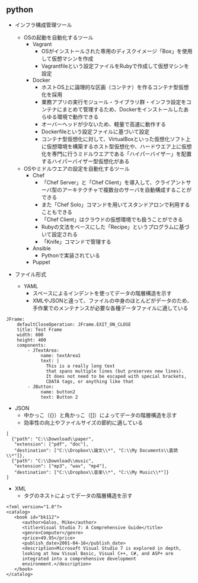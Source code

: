 ## python

* インフラ構成管理ツール
  * OSの起動を自動化するツール
    * Vagrant
      * OSがインストールされた専用のディスクイメージ「Box」を使用して仮想マシンを作成
      * Vagrantfileという設定ファイルをRubyで作成して仮想マシンを設定
    * Docker
      * ホストOS上に論理的な区画（コンテナ）を作るコンテナ型仮想化を採用
      * 業務アプリの実行モジュール・ライブラリ群・インフラ設定をコンテナにまとめて管理するため、Dockerをインストールしたあらゆる環境で動作できる
      * オーバーヘッドが少ないため、軽量で高速に動作する
      * Dockerfileという設定ファイルに基づいて設定
      * コンテナ型仮想化に対して、VirtualBoxといった仮想化ソフト上に仮想環境を構築するホスト型仮想化や、ハードウエア上に仮想化を専門に行うミドルウエアである「ハイパーバイザー」を配置するハイパーバイザー型仮想化がある
  * OSやミドルウエアの設定を自動化するツール
    * Chef
      * 「Chef Server」と「Chef Client」を導入して、クライアントサーバ型のアーキテクチャで複数台のサーバを自動構成することができる
      * また「Chef Solo」コマンドを用いてスタンドアロンで利用することもできる
      * 「Chef Client」はクラウドの仮想環境でも扱うことができる
      * Rubyの文法をベースにした「Recipe」というプログラムに基づいて設定される
      * 「Knife」コマンドで管理する
    * Ansible
      * Pythonで実装されている
    * Puppet

* ファイル形式
  * YAML
    * スペースによるインデントを使ってデータの階層構造を示す
    * XMLやJSONと違って、ファイルの中身のほとんどがデータのため、手作業でのメンテナンスが必要な各種データファイルに適している
```
JFrame:
    defaultCloseOperation: JFrame.EXIT_ON_CLOSE
    title: Test Frame
    width: 800
    height: 400
    components:
        - JTextArea:
             name: textArea1
             text: |
               This is a really long text
               that spans multiple lines (but preserves new lines).
               It does not need to be escaped with special brackets,
               CDATA tags, or anything like that
        - JButton:
             name: button2
             text: Button 2
```

  * JSON
    * 中かっこ（{}）と角かっこ（[]）によってデータの階層構造を示す
    * 効率性の向上やファイルサイズの節約に適している　
```
[
  {"path": "C:\\Download\\paper",
   "extension": ["pdf", "doc"],
   "destination": ["C:\\Dropbox\\論文\\*", "C:\\My Documents\\査読\\*"]},
  {"path": "C:\\Download\\music",
   "extension": ["mp3", "wav", "mp4"],
   "destination": ["C:\\Dropbox\\音楽\\*", "C:\\My Music\\*"]}
]
```
  * XML
    * タグのネストによってデータの階層構造を示す
```
<?xml version="1.0"?>
<catalog>
   <book id="bk112">
      <author>Galos, Mike</author>
      <title>Visual Studio 7: A Comprehensive Guide</title>
      <genre>Computer</genre>
      <price>49.95</price>
      <publish_date>2001-04-16</publish_date>
      <description>Microsoft Visual Studio 7 is explored in depth,
      looking at how Visual Basic, Visual C++, C#, and ASP+ are 
      integrated into a comprehensive development 
      environment.</description>
   </book>
</catalog>
```
